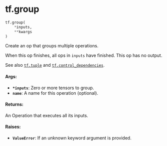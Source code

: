 <div itemscope itemtype="http://developers.google.com/ReferenceObject">
<meta itemprop="name" content="tf.group" />
<meta itemprop="path" content="Stable" />
</div>

# tf.group

``` python
tf.group(
    *inputs,
    **kwargs
)
```

Create an op that groups multiple operations.

When this op finishes, all ops in `inputs` have finished. This op has no
output.

See also <a href="../tf/tuple.md"><code>tf.tuple</code></a> and
<a href="../tf/control_dependencies.md"><code>tf.control_dependencies</code></a>.

#### Args:

* <b>`*inputs`</b>: Zero or more tensors to group.
* <b>`name`</b>: A name for this operation (optional).


#### Returns:

An Operation that executes all its inputs.


#### Raises:

* <b>`ValueError`</b>: If an unknown keyword argument is provided.